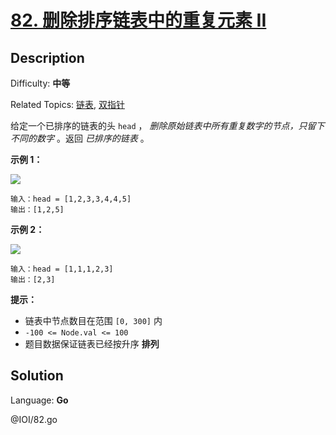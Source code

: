 # [82\. 删除排序链表中的重复元素 II](https://leetcode.cn/problems/remove-duplicates-from-sorted-list-ii/)

## Description

Difficulty: **中等**

Related Topics: [链表](https://leetcode.cn/tag/https://leetcode.cn/tag/linked-list//), [双指针](https://leetcode.cn/tag/https://leetcode.cn/tag/two-pointers//)


给定一个已排序的链表的头 `head` ， _删除原始链表中所有重复数字的节点，只留下不同的数字_ 。返回 _已排序的链表_ 。

**示例 1：**

![](https://assets.leetcode.com/uploads/2021/01/04/linkedlist1.jpg)

```
输入：head = [1,2,3,3,4,4,5]
输出：[1,2,5]
```

**示例 2：**

![](https://assets.leetcode.com/uploads/2021/01/04/linkedlist2.jpg)

```
输入：head = [1,1,1,2,3]
输出：[2,3]
```

**提示：**

*   链表中节点数目在范围 `[0, 300]` 内
*   `-100 <= Node.val <= 100`
*   题目数据保证链表已经按升序 **排列**


## Solution

Language: **Go**

@IOI/82.go
